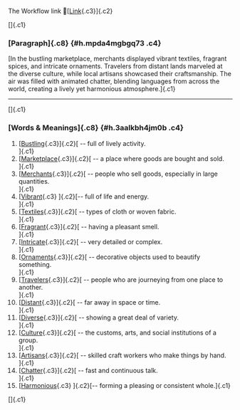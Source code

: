 The Workflow link
👏[[Link](https://www.google.com/url?q=http://www.google.com&sa=D&source=editors&ust=1758815227196952&usg=AOvVaw2bIMhREwTz7vIiKv2srJ80){.c3}]{.c2}

[]{.c1}

### [Paragraph]{.c8} {#h.mpda4mgbgq73 .c4}

[In the bustling marketplace, merchants displayed vibrant textiles,
fragrant spices, and intricate ornaments. Travelers from distant lands
marveled at the diverse culture, while local artisans showcased their
craftsmanship. The air was filled with animated chatter, blending
languages from across the world, creating a lively yet harmonious
atmosphere.]{.c1}

------------------------------------------------------------------------

[]{.c1}

### [Words & Meanings]{.c8} {#h.3aalkbh4jm0b .c4}

1.  [[Bustling](https://www.google.com/url?q=http://www.google.com&sa=D&source=editors&ust=1758815227197618&usg=AOvVaw2NT5KfvU5mhR0L6d3AYxKQ){.c3}]{.c2}[ --
    full of lively activity.\
    ]{.c1}
2.  [[Marketplace](https://www.google.com/url?q=http://www.google.com&sa=D&source=editors&ust=1758815227197748&usg=AOvVaw0X1ks-eZyRsm6rXSCF97uL){.c3}]{.c2}[ --
    a place where goods are bought and sold.\
    ]{.c1}
3.  [[Merchants](https://www.google.com/url?q=http://www.google.com&sa=D&source=editors&ust=1758815227197890&usg=AOvVaw1rQWNseJxGiSGUDMRXBsvc){.c3}]{.c2}[ --
    people who sell goods, especially in large quantities.\
    ]{.c1}
4.  [[Vibrant](https://www.google.com/url?q=http://www.google.com&sa=D&source=editors&ust=1758815227198017&usg=AOvVaw1YiffgRSixw_owQzi8v2Rw){.c3}
    ]{.c2}[-- full of life and energy.\
    ]{.c1}
5.  [[Textiles](https://www.google.com/url?q=http://www.google.com&sa=D&source=editors&ust=1758815227198113&usg=AOvVaw2aa56GMbB_WB5Q9ASkGIT8){.c3}]{.c2}[ --
    types of cloth or woven fabric.\
    ]{.c1}
6.  [[Fragrant](https://www.google.com/url?q=http://www.google.com&sa=D&source=editors&ust=1758815227198213&usg=AOvVaw188Qlw9TjxvSbM_vdZK-oJ){.c3}]{.c2}[ --
    having a pleasant smell.\
    ]{.c1}
7.  [[Intricate](https://www.google.com/url?q=http://www.google.com&sa=D&source=editors&ust=1758815227198311&usg=AOvVaw2ebC5SzGS7UQhHrzW81jwL){.c3}]{.c2}[ --
    very detailed or complex.\
    ]{.c1}
8.  [[Ornaments](https://www.google.com/url?q=http://www.google.com&sa=D&source=editors&ust=1758815227198406&usg=AOvVaw1-ZgazIyd2D0lekZPJhQKH){.c3}]{.c2}[ --
    decorative objects used to beautify something.\
    ]{.c1}
9.  [[Travelers](https://www.google.com/url?q=http://www.google.com&sa=D&source=editors&ust=1758815227198525&usg=AOvVaw1iSfqNtR3L0iA5eWzzNtsB){.c3}]{.c2}[ --
    people who are journeying from one place to another.\
    ]{.c1}
10. [[Distant](https://www.google.com/url?q=http://www.google.com&sa=D&source=editors&ust=1758815227198642&usg=AOvVaw3HZsL6sC5469zh0-Dg3uMG){.c3}]{.c2}[ --
    far away in space or time.\
    ]{.c1}
11. [[Diverse](https://www.google.com/url?q=http://www.google.com&sa=D&source=editors&ust=1758815227198755&usg=AOvVaw0KWMFA0EDGEuejStKSAKQn){.c3}]{.c2}[ --
    showing a great deal of variety.\
    ]{.c1}
12. [[Culture](https://www.google.com/url?q=http://www.google.com&sa=D&source=editors&ust=1758815227198858&usg=AOvVaw3zNSmeLi33AnGiuCcKYscv){.c3}]{.c2}[ --
    the customs, arts, and social institutions of a group.\
    ]{.c1}
13. [[Artisans](https://www.google.com/url?q=http://www.google.com&sa=D&source=editors&ust=1758815227199008&usg=AOvVaw3zdkZCO5JEEeN25biGZmHm){.c3}]{.c2}[ --
    skilled craft workers who make things by hand.\
    ]{.c1}
14. [[Chatter](https://www.google.com/url?q=http://www.google.com&sa=D&source=editors&ust=1758815227199208&usg=AOvVaw2e2zbo3efbvetVtKluH1NA){.c3}]{.c2}[ --
    fast and continuous talk.\
    ]{.c1}
15. [[Harmonious](https://www.google.com/url?q=http://www.google.com&sa=D&source=editors&ust=1758815227199394&usg=AOvVaw090CHlLBsKdUo2Ps4Nv4qW){.c3}
    ]{.c2}[-- forming a pleasing or consistent whole.]{.c1}

[]{.c1}
